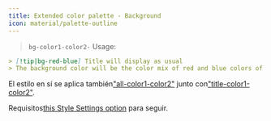 ```yaml
---
title: Extended color palette - Background
icon: material/palette-outline
---
```

> `bg-color1-color2-`
Usage:

```md
> [!tip|bg-red-blue] Title will display as usual
> The background color will be the color mix of red and blue colors of this theme
```

El estilo en sí se aplica también["all-color1-color2"](../combined-styling/page-10.md)
junto con["title-color1-color2"](../title-styling/page-10.md).

Requisitos[this Style Settings option](../../Style6Settings/Editor/Accent-Colors/index.md#enabled-extended-color-palette) 
para seguir.

